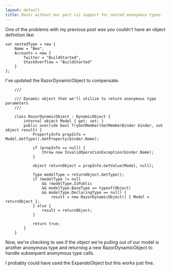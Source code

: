 ```yaml
---
layout: default
title: Razor without mvc part iii support for nested anonymous types
---
```


<p>One of the problems with my previous post was you couldn't have an object definition like:</p>

<pre><code>var nestedType = new {
    Name = "Ben",
    Accounts = new {
        Twitter = "BuildStarted",
        StackOverflow = "BuildStarted"
    }
};
</code></pre>

<p>I've updated the RazorDynamicObject to compensate. </p>

<pre><code>    /// <summary>
    /// Dynamic object that we'll utilize to return anonymous type parameters
    /// </summary>
    class RazorDynamicObject : DynamicObject {
        internal object Model { get; set; }
        public override bool TryGetMember(GetMemberBinder binder, out object result) {
            PropertyInfo propInfo = Model.GetType().GetProperty(binder.Name);

            if (propInfo == null) {
                throw new InvalidOperationException(binder.Name);
            }

            object returnObject = propInfo.GetValue(Model, null);

            Type modelType = returnObject.GetType();
            if (modelType != null
                && !modelType.IsPublic
                && modelType.BaseType == typeof(Object) 
                && modelType.DeclaringType == null) {
                    result = new RazorDynamicObject() { Model = returnObject };
            } else {
                result = returnObject;
            }

            return true;
        }
    }
</code></pre>

<p>Now, we're checking to see if the object we're pulling out of our model is another anonymous type and returning a new RazorDynamicObject to handle subsequent anonymous type calls.</p>

<p>I probably could have used the ExpandoObject but this works just fine.</p>